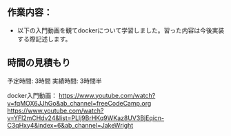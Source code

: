 ## 作業内容：
* 以下の入門動画を観てdockerについて学習しました。習った内容は今後実装する際記述します。
## 時間の見積もり
予定時間: 3時間
実績時間: 3時間半

docker入門動画：
https://www.youtube.com/watch?v=fqMOX6JJhGo&ab_channel=freeCodeCamp.org
https://www.youtube.com/watch?v=YFl2mCHdv24&list=PLlj9BrHKq9WKaz8UV3BjEqicn-C3qHxy4&index=6&ab_channel=JakeWright
